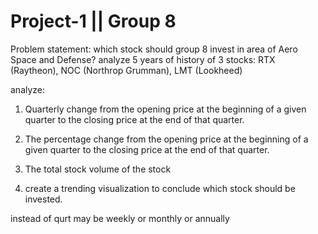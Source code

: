 # Project-1 || Group 8
Problem statement: which stock should group 8 invest in area of Aero Space and Defense?
analyze 5 years of history of 3 stocks: RTX (Raytheon), NOC (Northrop Grumman), LMT (Lookheed)


analyze:

1. Quarterly change from the opening price at the beginning of a given quarter to the closing price at the end of that quarter.

2. The percentage change from the opening price at the beginning of a given quarter to the closing price at the end of that quarter.

3. The total stock volume of the stock

4. create a trending visualization to conclude which stock should be invested.

instead of qurt may be weekly or monthly or annually
